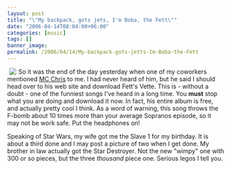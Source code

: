 ```yaml
---
layout: post
title: "\"My backpack, gots jets, I'm Boba, the Fett\""
date: "2006-04-14T08:04:00+06:00"
categories: [music]
tags: []
banner_image: 
permalink: /2006/04/14/My-backpack-gots-jetts-Im-Boba-the-Fett
---
```


<a href="http://www.mcchris.com"><img src="http://ray.camdenfamily.com/images/fett.jpg" border="0" align="left" hspace="5"></a> So it was the end of the day yesterday when one of my coworkers mentioned <a href="http://www.mcchris.com">MC Chris</a> to me. I had never heard of him, but he said I should head over to his web site and download Fett's Vette. This is - without a doubt - one of the funniest songs I've heard in a long time. You <b>must</b> stop what you are doing and download it now. In fact, his entire album is free, and actually pretty cool I think. As a word of warning, this song throws the F-bomb about 10 times more than your average Sopranos episode, so it may not be work safe. Put the headphones on!

Speaking of Star Wars, my wife got me the Slave 1 for my birthday. It is about a third done and I may post a picture of two when I get done. My brother in law actually got the Star Destroyer. Not the new "wimpy" one with 300 or so pieces, but the three <i>thousand</i> piece one. Serious legos I tell you.